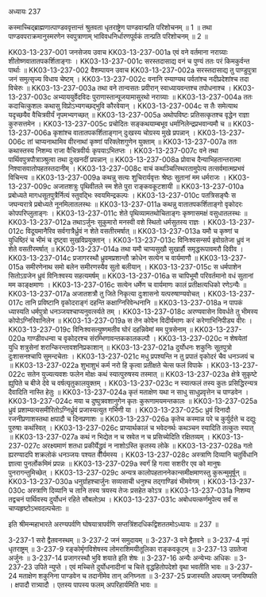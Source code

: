 अध्यायः 237

कस्माच्चिद्ब्राह्मणात्पाण्डववृत्तान्तं श्रुतवता धृतराष्ट्रेण पाण्डवान्प्रति परिशोचनम् ॥ 1 ॥ तथा पाण्डवपराक्रमानुस्मरणेन स्वपुत्राणाम् भाविवधनिर्धारणपूर्वकं तान्प्रति परिशोचनम् ॥ 2 ॥

KK03-13-237-001	जनसेजय उवाच 
KK03-13-237-001a	एवं वने वर्तमाना नराग्र्याः शीतोष्णवातातपकर्शिताङ्गाः ।
KK03-13-237-001c	सरस्तदासाद्य वनं च पुण्यं ततः परं किमकुर्वन्त पार्थाः ॥
KK03-13-237-002	वैशम्पायन उवाच 
KK03-13-237-002a	सरस्तदासाद्य तु पाण्डुपुत्रा जनं समुत्सृज्य विधाय चेष्टम् ।
KK03-13-237-002c	वनानि रम्याण्यथ पर्वतांश्च नदीप्रदेशांश्च तदा विचेरुः ॥
KK03-13-237-003a	तथा वने तान्वसतः प्रवीरान् स्वाध्यायवन्तश्च तपोधनाश्च ।
KK03-13-237-003c	अभ्याययुर्वेदविदः पुराणास्तान्पूजयामासुरथो नराग्र्याः ॥
KK03-13-237-004a	ततः कदाचित्कुशलः कथासु विप्रोऽभ्यगच्छद्भुवि कौरवेयान् ।
KK03-13-237-004c	स तैः समेत्याथ यदृच्छयैव वैचित्रवीर्यं नृपमभ्यगच्छत् ॥
KK03-13-237-005a	अथोपविष्टः प्रतिसत्कृतश्च वृद्धेन राज्ञा कुरुसत्तमेन ।
KK03-13-237-005c	प्रचोदितः सङ्कथयाम्बभूव धर्मानिलेन्द्रप्रभवान्यमौ च ॥
KK03-13-237-006a	कृशांश्च वातातपकर्शिताङ्गान् दुःखस्य चोग्रस्य मुखे प्रपन्नान् ।
KK03-13-237-006c	तां चाप्यनाथामिव वीरनाथां कृष्णां परिक्लेशगुणेन युक्ताम् ॥
KK03-13-237-007a	ततः कथास्तस्य निशम्य राजा वैचित्रवीर्यः कृपयाऽभितप्तः ।
KK03-13-237-007c	वने तथा पार्थिवपुत्रपौत्राञ्श्रुत्वा तथा दुःखनदीं प्रपन्नान् ॥
KK03-13-237-008a	प्रोवाच दैन्याभिहतान्तरात्मा निश्वासवातोपहतस्तदानीम् ।
KK03-13-237-008c	वाचं कथञ्चित्स्थिरतामुपेत्य तत्सर्वमात्मप्रभवं विचिन्त्य ॥
KK03-13-237-009a	कथन्नु सत्यः शुचिरार्यवृत्तः श्रेष्ठः सुतानां मम धर्मराजः ।
KK03-13-237-009c	अजातशत्रुः पृथिवीतले स्म शेते पुरा राङ्कवकूटशायी ॥
KK03-13-237-010a	प्रबोध्यते मागधसूतपुत्रैर्नित्यं स्तुवद्भिः स्वयमिन्द्रकल्पः ।
KK03-13-237-010c	पतत्रिसङ्घैः स जघन्यरात्रे प्रबोध्यते नूनमिलातलस्थः ॥
KK03-13-237-011a	कथन्नु वातातपकर्शिताङ्गो वृकोदरः कोपपरिप्लुताङ्गः ।
KK03-13-237-011c	शेते पृथिव्यामतथोचिताङ्गः कृष्णासमक्षं वसुधातलस्थः ॥
KK03-13-237-012a	तथाऽर्जुनः सुकुमारो मनस्वी वशे स्थितो धर्मसुतस्य राज्ञः ।
KK03-13-237-012c	विदूयमानैरिव सर्वगात्रैर्ध्रुवं न शेते वसतीरमर्षात् ॥
KK03-13-237-013a	यमौ च कृष्णां च युधिष्ठिरं च भीमं च दृष्ट्वा सुखविप्रयुक्तान् ।
KK03-13-237-013c	विनिःश्वसन्सर्प इवोग्रतेजा ध्रुवं न शेते वसतीरमर्षात् ॥
KK03-13-237-014a	तथा यमौ चाप्यसुखौ सुखार्हौ समृद्धरूपावमरौ दिवीव ।
KK03-13-237-014c	प्रजागरस्थौ ध्रुवमप्रशान्तौ क्रोधेन सत्येन च वार्यमाणौ ॥
KK03-13-237-015a	समीरणेनाथ समो बलेन समीरणस्यैव सुतो बलीयान् ।
KK03-13-237-015c	स धर्मपाशेन सितोऽग्रजेन ध्रुवं विनिःश्वस्य सहत्यमर्षम् ॥
KK03-13-237-016a	स चापिभूमौ परिवर्तमानो वधं सुतानां मम काङ्क्षमाणः ।
KK03-13-237-016c	सत्येन धर्मेण च वार्यमाणः कालं प्रतीक्षत्यधिको रणेऽन्यैः ॥
KK03-13-237-017a	अजातशत्रौ तु जिते निकृत्या दुःशासनो यत्परुषाण्यवोचत् ।
KK03-13-237-017c	तानि प्रविष्टानि वृकोदराङ्गं दहन्ति कक्षाग्निरिवेन्धनानि ॥
KK03-13-237-018a	न पापकं ध्यास्यति धर्मपुत्रो धनञ्जयश्चाप्यनुवर्त्स्यते तम् ।
KK03-13-237-018c	अरण्यवासेन विवर्धते तु भीमस्य कोपोऽग्निरिवानिलेन ॥
KK03-13-237-019a	स तेन कोपेन विदीर्यमाणः करं करेणाभिनिपीड्य वीरः ।
KK03-13-237-019c	विनिःश्वसत्युष्णमतीव घोरं दहन्निवेमां मम पुत्रसेनाम् ॥
KK03-13-237-020a	गाण्डीवधन्वा च वृकोदरश्च संरम्भिणावन्तककालकल्पौ ।
KK03-13-237-020c	न शेषयेतां युधि शत्रुसेनां शरान्किरन्तावशनिप्रकाशान् ॥
KK03-13-237-021a	दुर्योधनः शकुनिः सूतपुत्रो दुःशासनश्चापि सुमन्दचेताः ।
KK03-13-237-021c	मधु प्रपश्यन्ति न तु प्रपातं वृकोदरं चैव धनञ्जयं च ॥
KK03-13-237-022a	शुभाशुभं कर्म नरो हि कृत्वा प्रतीक्षते चेत्स फलं विपाके ।
KK03-13-237-022c	सतेन युज्यत्यवशः फलेन मोक्षः कथं स्यात्पुरुषस्य तस्मात् ॥
KK03-13-237-023a	क्षेत्रे सुकृष्टे ह्युपिते च बीजे देवे च वर्षत्यृतुकालयुक्तम् ।
KK03-13-237-023c	न स्यात्फलं तस्य कुतः प्रसिद्धिरन्यत्र दैवादिति नास्ति हेतुः ॥
KK03-13-237-024a	कृतं मताक्षेण यथा न साधु साधुप्रवृत्तेन च पाण्डवेन ।
KK03-13-237-024c	मया च दुष्पुत्रवशानुगेन कृतः कुरूणामयमन्तकालः ॥
KK03-13-237-025a	ध्रुवं प्रशाम्यत्यसमीरितोऽग्निर्ध्रुवं प्रजास्यत्युत गर्भिणी या ।
KK03-13-237-025c	ध्रुवं दिनादौ रजनीप्रणाशस्तथा क्षपादौ च दिनप्रणाशः ॥
KK03-13-237-026a	कृतेच कस्मान्न परे च कुर्युर्दत्ते च दद्युः पुरुषाः कथंस्वित् ।
KK03-13-237-026c	प्राप्यार्थकालं च भवेदनर्थः कथञ्चन स्यादिति तत्कुतः स्यात् ॥
KK03-13-237-027a	कथं न भिद्येत न च स्रवेत न च प्रसिच्येदिति रक्षितव्यम् ।
KK03-13-237-027c	अरक्ष्यमाणं शतधा प्रकीर्येद्ध्रुवं न नाशोऽस्ति कृतस्य लोके ॥
KK03-13-237-028a	गतो ह्यरण्यादपि शक्रलोकं धनञ्जयः पश्यत वीर्यमस्य ।
KK03-13-237-028c	अस्त्राणि दिव्यानि चतुर्विधानि ज्ञात्वा पुनर्लोकमिमं प्रपन्नः ॥
KK03-13-237-029a	स्वर्गं हि गत्वा सशरीर एव को मानुषः पुनरागन्तुमिच्छेत् ।
KK03-13-237-029c	अन्यत्र कालोपहताननेकान्समीक्षमाणस्तु कुरून्मुमूर्षून् ॥
KK03-13-237-030a	धनुर्ग्राहश्चार्जुनः सव्यसाची धनुश्च तद्गाण्डिवं भीमवेगम् ।
KK03-13-237-030c	अस्त्राणि दिव्यानि च तानि तस्य त्रयस्य तेजः प्रसहेत कोऽत्र ॥
KK03-13-237-031a	निशम्य तद्वचनं पार्थिवस्य दुर्योधनं रहिते सौबलोऽथ ।
KK03-13-237-031c	अबोधयत्कर्णमुपेत्य सर्वं स चाप्यहृष्टोऽभवदल्पचेताः ॥

इति श्रीमन्महाभारते अरण्यपर्वणि घोषयात्रापर्वणि सप्तत्रिंशदधिकद्विशततमोऽध्यायः ॥ 237 ॥

3-237-1 सरो द्वैतवनस्थम् ॥ 3-237-2 जनं समुदायम् ॥ 3-237-3 वने द्वैतवने ॥ 3-237-4 नृपं धृतराष्ट्रम् ॥ 3-237-9 रङ्कोर्मृगविशेषस्य लोमराशिमयीतूलिका राङ्कवकूटम् ॥ 3-237-13 उग्रतेजा अर्जुनः ॥ 3-237-14 प्रजागरस्थौ भुवि शयाते इति शेषः ॥ 3-237-16 अन्यैः अन्येभ्यः अधिकः ॥ 3-237-23 उपिते न्युप्ते । एवं मच्चित्ते दुर्योधनादीनां च चित्ते वृद्धहितोपदेशो वृथा भवतीति भावः ॥ 3-237-24 मताक्षेण शकुनिना पाण्डवेन च तदानीमेव तान् अनिघ्नता ॥ 3-237-25 प्रजास्यति अपत्यम् जनयिष्यति । क्षपादौ रात्र्यादौ । एतस्य पापस्य फलम् अपरिहार्यमिति भावः ॥
